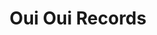 ---
title: "Oui Oui Records"
url: /ciudad-autonoma-de-buenos-aires/oui-oui-records/
shop: música
---
